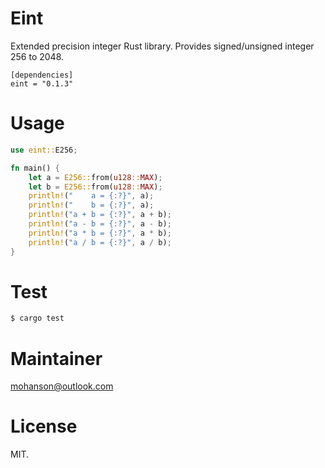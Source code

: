 # Eint

Extended precision integer Rust library. Provides signed/unsigned integer 256 to 2048.

```text
[dependencies]
eint = "0.1.3"
```

# Usage

```rs
use eint::E256;

fn main() {
    let a = E256::from(u128::MAX);
    let b = E256::from(u128::MAX);
    println!("    a = {:?}", a);
    println!("    b = {:?}", a);
    println!("a + b = {:?}", a + b);
    println!("a - b = {:?}", a - b);
    println!("a * b = {:?}", a * b);
    println!("a / b = {:?}", a / b);
}
```

# Test

```sh
$ cargo test
```

# Maintainer

mohanson@outlook.com

# License

MIT.
